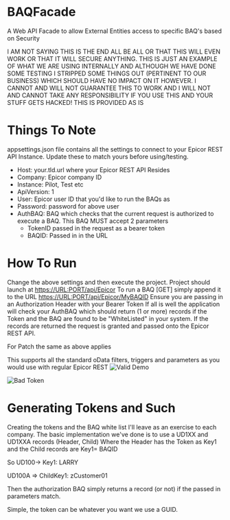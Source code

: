 # BAQFacade
A Web API Facade to allow External Entities access to specific BAQ's based on Security

I AM NOT SAYING THIS IS THE END ALL BE ALL OR THAT THIS WILL EVEN WORK OR THAT IT WILL SECURE ANYTHING. THIS IS JUST AN EXAMPLE OF WHAT WE ARE USING INTERNALLY AND ALTHOUGH WE HAVE DONE SOME TESTING I STRIPPED SOME THINGS OUT (PERTINENT TO OUR BUSINESS) WHICH SHOULD HAVE NO IMPACT ON IT HOWEVER.
I CANNOT AND WILL NOT GUARANTEE THIS TO WORK AND I WILL NOT AND CANNOT TAKE ANY RESPONSIBILITY IF YOU USE THIS AND YOUR STUFF GETS HACKED!
THIS IS PROVIDED AS IS

# Things To Note
appsettings.json file contains all the settings to connect to your Epicor REST API Instance. Update these to match yours before using/testing.
* Host: your.tld.url where your Epicor REST API Resides
* Company: Epicor company ID
* Instance: Pilot, Test etc
* ApiVersion: 1
* User: Epicor user ID that you'd like to run the BAQs as
* Password: password for above user
* AuthBAQ: BAQ which checks that the current request is authorized to execute a BAQ. This BAQ MUST accept 2 parameters 
	* TokenID passed in the request as a bearer token
	* BAQID: Passed in in the URL
# How To Run
Change the above settings and then execute the project.
Project should launch at 
[https://URL:PORT/api/Epicor](https://URL>:<PORT>/api/Epicor)
To run a BAQ [GET] simply append it to the URL
[https://URL:PORT/api/Epicor/MyBAQID](https://URL>:<PORT>/api/Epicor/MyBAQID)
Ensure you are passing in an Authorization Header with your Bearer Token
If all is well the application will check your AuthBAQ which should return (1 or more) records if the Token and the BAQ are found to be "WhiteListed" in your system.
If the records are returned the request is granted and passed onto the Epicor REST API.

For Patch the same as above applies

This supports all the standard oData filters, triggers and parameters as you would use with regular Epicor REST
![Valid Demo](https://i.imgur.com/g76dmlW.png)

![Bad Token](https://i.imgur.com/VD2HcMA.png)

# Generating Tokens and Such
Creating the tokens and the BAQ white list I'll leave as an exercise to each company. The basic implementation we've done is to use a UD1XX and UD1XXA records (Header, Child) Where the Header has the Token as Key1 and the Child records are Key1= BAQID

So 
UD100-> Key1: LARRY

UD100A => ChildKey1: zCustomer01

Then the authorization BAQ simply returns a record (or not) if the passed in parameters match.

Simple, the token can be whatever you want we use a GUID.
